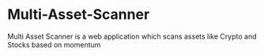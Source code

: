 # Multi-Asset-Scanner
Multi Asset Scanner is a web application which scans assets like Crypto and Stocks based on momentum
